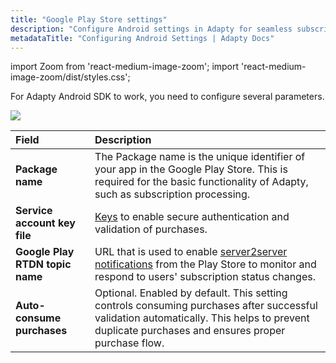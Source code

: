```yaml
---
title: "Google Play Store settings"
description: "Configure Android settings in Adapty for seamless subscription management."
metadataTitle: "Configuring Android Settings | Adapty Docs"
---
```


import Zoom from 'react-medium-image-zoom';
import 'react-medium-image-zoom/dist/styles.css';

For Adapty Android SDK to work, you need to configure several parameters.


<Zoom>
  <img src={require('./img/settings-android.webp').default}
  style={{
    border: '1px solid #727272', /* border width and color */
    width: '700px', /* image width */
    display: 'block', /* for alignment */
    margin: '0 auto' /* center alignment */
  }}
/>
</Zoom>







| Field                           | Description                                                                                                                                                                                    |
|:--------------------------------|:-----------------------------------------------------------------------------------------------------------------------------------------------------------------------------------------------|
| **Package name**                | The Package name is the unique identifier of your app in the Google Play Store. This is required for the basic functionality of Adapty, such as subscription processing.                       |
| **Service account key file**    | [Keys](create-service-account) to enable secure authentication and validation of purchases.                                                                                                    |
| **Google Play RTDN topic name** | URL that is used to enable [server2server notifications](enable-real-time-developer-notifications-rtdn) from the Play Store to monitor and respond to users' subscription status changes.      |
| **Auto-consume purchases**      | Optional. Enabled by default. This setting controls consuming purchases after successful validation automatically. This helps to prevent duplicate purchases and ensures proper purchase flow. |